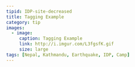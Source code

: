 ```yaml
---
tipid: IDP-site-decreased
title: Tagging Example
category: tip
images:
  - image:
     caption: Tagging Example
     link: http://i.imgur.com/L3fgsfK.gif
     size: large
tags: [Nepal, Kathmandu, Earthquake, IDP, Camp]
---
```


